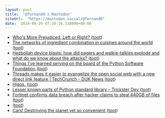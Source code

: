 ```yaml
---
layout: post
title:  "@fernand0's Mastodon"
siteUrl:  "https://mastodon.social/@fernand0"
date:  2024-09-29 07:38:16.318000+00:00
---
```

*  [Who's More Prejudiced, Left or Right? ](https://www.stevestewartwilliams.com/p/whos-more-prejudiced-left-or-righ) ([toot](https://mastodon.social/@fernand0/113219698446410439))
*  [The networks of ingredient combination in cuisines around the world ](https://comdig.unam.mx/2024/09/15/the-networks-of-ingredient-combination-in-cuisines-around-the-world) ([toot](https://mastodon.social/@fernand0/113218898000101040))
*  [Hezbollah device blasts: how did pagers and walkie-talkies explode and what do we know about the attacks? ](https://www.theguardian.com/world/2024/sep/18/hezbollah-pagers-what-do-we-know-about-how-the-attack-happene) ([toot](https://mastodon.social/@fernand0/113218149037181449))
*  [Things I’ve learned serving on the board of the Python Software Foundation ](https://simonwillison.net/2024/Sep/18/board-of-the-python-software-foundation) ([toot](https://mastodon.social/@fernand0/113216255197891992))
*  [Threads makes it easier to evangelize the open social web with a new direct link feature \| TechCrunch - DUK News  ](https://dailyuknews.com/tech/threads-makes-it-easier-to-evangelize-the-open-social-web-with-a-new-direct-link-feature-techcrunch/) ([toot](https://mastodon.social/@fernand0/113216136303509763))
*  [Higos. ](https://avecesunafoto.wordpress.com/2024/09/28/higos) ([toot](https://mastodon.social/@fernand0/113215973984975151))
*  [Lesser known parts of Python standard library – Trickster Dev ](https://trickster.dev/post/lesser-known-parts-of-python-standard-librar) ([toot](https://mastodon.social/@fernand0/113215908383736209))
*  [Fortinet confirms data breach after hacker claims to steal 440GB of files ](https://www.bleepingcomputer.com/news/security/fortinet-confirms-data-breach-after-hacker-claims-to-steal-440gb-of-files) ([toot](https://mastodon.social/@fernand0/113215739787130588))
*  [ ](https://mastodon.nu/@proteusbcn) ([toot](https://mastodon.social/@fernand0/113215253075454119))
*  [Cars! Destroying the planet yet so convenient ](https://www.theguardian.com/commentisfree/2023/sep/15/cars-destroying-the-planet-yet-so-convenien) ([toot](https://mastodon.social/@fernand0/113214900888415700))
